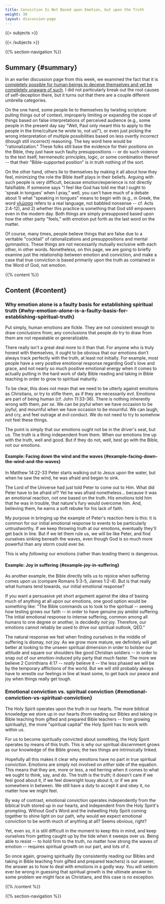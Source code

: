 ```yaml
---
title: Conviction Is Not Based upon Emotion, but upon the Truth 
weight: 30
layout: discussion-page
---
```


{{< subjects >}}

{{< /subjects >}}

{{% section-navigation %}}

## Summary {#summary}

In an earlier discussion page from this week, we examined the fact that it is [completely possible for human beings to deceive themselves and yet be completely unaware of such](/longer-topical-studies/central-baptist-winter-2022-2023-how-to-discern-the-voice-of-god/does-the-voice-bring-conviction/on-the-human-capacity-for-self-deception/). I did not particularly break out the root causes of self-deception there, but it turns out that there are a couple different umbrella categories.

On the one hand, some people lie to themselves by twisting scripture: pulling things out of context, improperly limiting or expanding the scope of things based on false interpretations of perceived audience (e.g., some people in the present day say "Well, Paul only meant this to apply to the people in the time/culture he wrote to, not us!"), or even just picking the wrong interpretation of multiple possibilities based on less overtly incorrect (though still incorrect) reasoning. The key word here would be "rationalization." These folks still base the evidence for their positions on the Bible, they just have such faulty presuppositions -- or do such violence to the text itself, hermeneutic principles, logic, or some combination thereof -- that their "Bible-supported position" is in truth nothing of the sort.

On the other hand, others lie to themselves by making it all about how they feel, minimizing the role the Bible itself plays in their beliefs. Arguing with such people is very difficult, because emotion/experience is not directly falsifiable. If someone says "I feel like God has told me that I ought to 'speak in tongues' when I pray," well, you can't have much of a debate about 1) what "speaking in tongues" means to begin with (e.g., in Greek, the word [γλῶσσα](https://biblehub.com/greek/1100.htm) refers to a real language, not babbled nonsense -- cf. Acts 2:4-12), and 2) whether this practice is something that God still empowers even in the modern day. Both things are simply presupposed based upon how the other party "feels," with emotion put forth as the last word on the matter.

Of course, many times, people believe things that are false due to a veritable "cocktail" of rationalizations and presuppositions and mental gymnastics. These things are not necessarily mutually exclusive with each other, in other words. Nonetheless, on this page, we are going to briefly examine just the relationship between emotion and conviction, and make a case that true conviction is based primarily upon the truth as contained in the Word of God, not emotion.

{{% content %}}

## Content {#content}

<!-- --- -->

### Why emotion alone is a faulty basis for establishing spiritual truth {#why-emotion-alone-is-a-faulty-basis-for-establishing-spiritual-truth}

Put simply, human emotions are fickle. They are not consistent enough to draw conclusions from; any conclusions that people *do* try to draw from them are not repeatable or generalizable.

There really isn't a great deal more to it than that. For anyone who is truly honest with themselves, it ought to be obvious that our emotions don't always track perfectly with the truth, at least not initially. For example, most people have a very positive emotional response regarding God's love and grace, and not nearly so much positive emotional energy when it comes to actually putting in the hard work of daily Bible reading and taking in Bible teaching in order to grow to spiritual maturity.

To be clear, this does not mean that we need to be utterly against emotions as Christians, or try to stifle them, as if they are necessarily evil. Emotions are part of being human (cf. John 11:33-36). There is nothing inherently wrong with them, *per se*. We can be joyful when we have occasion to be joyful, and mournful when we have occasion to be mournful. We can laugh, and cry, and feel outrage at evil conduct. We do not need to try to somehow *not* feel these things.

The point is simply that our emotions ought not be in the driver's seat, but us. The truth is a thing independent from them. When our emotions line up with the truth, well and good. But if they do not, well, best go with the Bible, not our emotions.

#### Example: Facing down the wind and the waves {#example-facing-down-the-wind-and-the-waves}

In Matthew 14:22-33 Peter starts walking out to Jesus upon the water, but when he saw the wind, he was afraid and began to sink.

The Lord of the Universe had just told Peter to come out to Him. What did Peter have to be afraid of? Yet he was afraid nonetheless... because it was an emotional reaction, not one based on the truth. His emotions told him that he was in trouble, that nature's fury would overcome him. And, believing them, he earns a soft rebuke for his lack of faith.

My purpose in bringing up the example of Peter's reaction here is this: it is common for our initial emotional response to events to be particularly untrustworthy. If we keep throwing truth at our emotions, eventually they'll get back in line. But if we let them rule us, we will be like Peter, and find ourselves sinking beneath the waves, even though God is so much more powerful than any storm could ever be.

This is why *following* our emotions (rather than *leading* them) is dangerous.

#### Example: Joy in suffering {#example-joy-in-suffering}

As another example, the Bible directly tells us to rejoice when suffering comes upon us (compare Romans 5:3-5, James 1:2-4). But is that really what humans tend towards, our initial emotional response?

If you want a persuasive yet short argument against the idea of basing much of anything at all upon our emotions, one good option would be something like: "The Bible commands us to look to the spiritual -- seeing how testing grows our faith -- in order to have genuine joy amidst suffering. The initial emotional response to intense suffering, common among all humans to one degree or another, is decidedly *not* joy. Therefore, our emotions cannot reliably be used to drive our spiritual outlook, QED."

The natural response we feel when finding ourselves in the middle of suffering is dismay, not joy. As we grow more mature, we definitely will get better at looking to the unseen spiritual dimension in order to bolster our attitude and square our shoulders like good Christian soldiers -- in order to snap out of our emotion-induced pity party that much faster. The more we believe 2 Corinthians 4:17 -- *really* believe it -- the less phased we will be by the temporary afflictions of the world. But we will still probably always have to wrestle our feelings in line at least some, to get back our peace and joy when things really get tough.

### Emotional conviction vs. spiritual conviction {#emotional-conviction-vs-spiritual-conviction}

The Holy Spirit operates upon the truth in our hearts. The more biblical knowledge we store up in our hearts (from reading our Bibles and taking in Bible teaching from gifted and prepared Bible teachers -- from growing spiritually), the more "spiritual capital" the Holy Spirit has to work with within us.

For us to become spiritually convicted about something, the Holy Spirit operates by means of this truth. This is why our spiritual discernment grows as our knowledge of the Bible grows; the two things are intrinsically linked.

Hopefully all this makes it clear why emotions have no part in true spiritual conviction. Emotions are simply not involved on *either* side of the equation. This means that they are, more or less, a red herring when it comes to what we ought to think, say, and do. The truth is the truth; it doesn't care if we feel good about it, if we feel downright lousy about it, or if we are somewhere in between. We still have a duty to accept it and obey it, no matter how we might feel.

By way of contrast, emotional conviction operates independently from the biblical truth stored up in our hearts, and independent from the Holy Spirit's prompting. Without God's Word and the indwelling Holy Spirit coming together to shine light on our path, why would we expect emotional conviction to be worth much of anything at all? Seems obvious, right?

Yet, even so, it is still difficult in the moment to keep this in mind, and keep ourselves from getting caught up by the tide when it sweeps over us. Being able to resist -- to hold firm to the truth, no matter how strong the waves of emotion -- requires spiritual growth on our part, and lots of it.

So once again, growing spiritually (by consistently reading our Bibles and taking in Bible teaching from gifted and prepared teachers) is our answer, the answer as to how to deal with emotions in a godly way. You will seldom ever be wrong in guessing that spiritual growth is the ultimate answer to some problem we might face as Christians, and this case is no exception.

{{% /content %}}

{{% section-navigation %}}